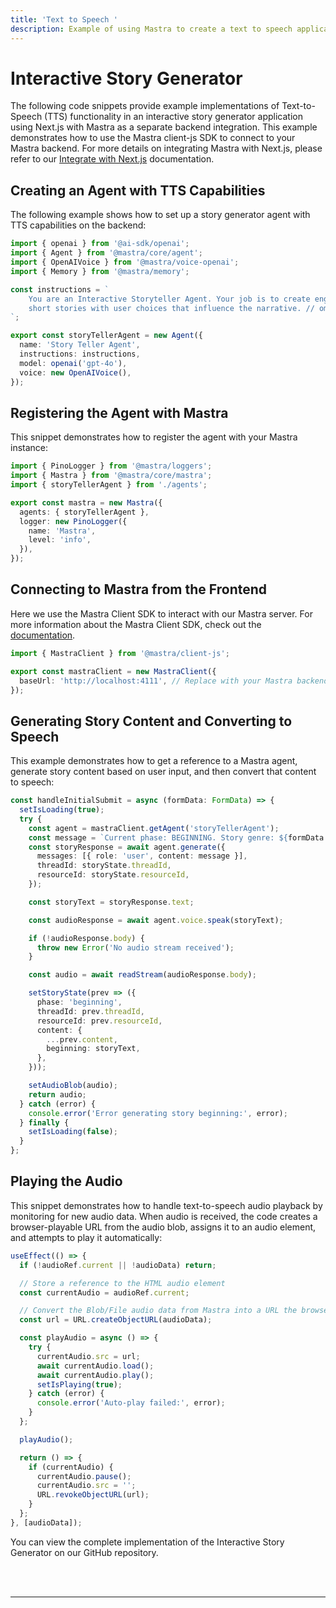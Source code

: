 ```yaml
---
title: 'Text to Speech '
description: Example of using Mastra to create a text to speech application.
---
```


# Interactive Story Generator

The following code snippets provide example implementations of Text-to-Speech (TTS) functionality in an interactive story generator application using Next.js with Mastra as a separate backend integration. This example demonstrates how to use the Mastra client-js SDK to connect to your Mastra backend. For more details on integrating Mastra with Next.js, please refer to our [Integrate with Next.js](/docs/frameworks/web-frameworks/next-js) documentation.

## Creating an Agent with TTS Capabilities

The following example shows how to set up a story generator agent with TTS capabilities on the backend:

```typescript filename="src/mastra/agents/index.ts"
import { openai } from '@ai-sdk/openai';
import { Agent } from '@mastra/core/agent';
import { OpenAIVoice } from '@mastra/voice-openai';
import { Memory } from '@mastra/memory';

const instructions = `
    You are an Interactive Storyteller Agent. Your job is to create engaging
    short stories with user choices that influence the narrative. // omitted for brevity
`;

export const storyTellerAgent = new Agent({
  name: 'Story Teller Agent',
  instructions: instructions,
  model: openai('gpt-4o'),
  voice: new OpenAIVoice(),
});
```

## Registering the Agent with Mastra

This snippet demonstrates how to register the agent with your Mastra instance:

```typescript filename="src/mastra/index.ts"
import { PinoLogger } from '@mastra/loggers';
import { Mastra } from '@mastra/core/mastra';
import { storyTellerAgent } from './agents';

export const mastra = new Mastra({
  agents: { storyTellerAgent },
  logger: new PinoLogger({
    name: 'Mastra',
    level: 'info',
  }),
});
```

## Connecting to Mastra from the Frontend

Here we use the Mastra Client SDK to interact with our Mastra server. For more information about the Mastra Client SDK, check out the [documentation](/docs/server-db/mastra-client).

```typescript filename="src/app/page.tsx"
import { MastraClient } from '@mastra/client-js';

export const mastraClient = new MastraClient({
  baseUrl: 'http://localhost:4111', // Replace with your Mastra backend URL
});
```

## Generating Story Content and Converting to Speech

This example demonstrates how to get a reference to a Mastra agent, generate story content based on user input, and then convert that content to speech:

```typescript filename="/app/components/StoryManager.tsx"
const handleInitialSubmit = async (formData: FormData) => {
  setIsLoading(true);
  try {
    const agent = mastraClient.getAgent('storyTellerAgent');
    const message = `Current phase: BEGINNING. Story genre: ${formData.genre}, Protagonist name: ${formData.protagonistDetails.name}, Protagonist age: ${formData.protagonistDetails.age}, Protagonist gender: ${formData.protagonistDetails.gender}, Protagonist occupation: ${formData.protagonistDetails.occupation}, Story Setting: ${formData.setting}`;
    const storyResponse = await agent.generate({
      messages: [{ role: 'user', content: message }],
      threadId: storyState.threadId,
      resourceId: storyState.resourceId,
    });

    const storyText = storyResponse.text;

    const audioResponse = await agent.voice.speak(storyText);

    if (!audioResponse.body) {
      throw new Error('No audio stream received');
    }

    const audio = await readStream(audioResponse.body);

    setStoryState(prev => ({
      phase: 'beginning',
      threadId: prev.threadId,
      resourceId: prev.resourceId,
      content: {
        ...prev.content,
        beginning: storyText,
      },
    }));

    setAudioBlob(audio);
    return audio;
  } catch (error) {
    console.error('Error generating story beginning:', error);
  } finally {
    setIsLoading(false);
  }
};
```

## Playing the Audio

This snippet demonstrates how to handle text-to-speech audio playback by monitoring for new audio data. When audio is received, the code creates a browser-playable URL from the audio blob, assigns it to an audio element, and attempts to play it automatically:

```typescript filename="/app/components/StoryManager.tsx"
useEffect(() => {
  if (!audioRef.current || !audioData) return;

  // Store a reference to the HTML audio element
  const currentAudio = audioRef.current;

  // Convert the Blob/File audio data from Mastra into a URL the browser can play
  const url = URL.createObjectURL(audioData);

  const playAudio = async () => {
    try {
      currentAudio.src = url;
      await currentAudio.load();
      await currentAudio.play();
      setIsPlaying(true);
    } catch (error) {
      console.error('Auto-play failed:', error);
    }
  };

  playAudio();

  return () => {
    if (currentAudio) {
      currentAudio.pause();
      currentAudio.src = '';
      URL.revokeObjectURL(url);
    }
  };
}, [audioData]);
```

You can view the complete implementation of the Interactive Story Generator on our GitHub repository.

<br />
<br />
<hr className="dark:border-[#404040] border-gray-300" />
<br />
<br />
<GithubLink
  link={
    "https://github.com/mastra-ai/voice-examples/tree/main/text-to-speech/interactive-story"
  }
/>
